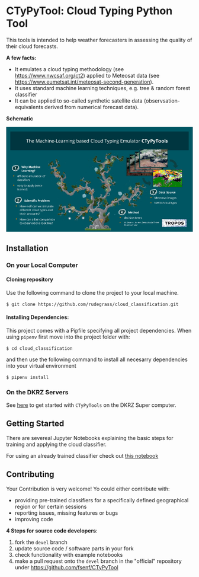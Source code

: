 # CTyPyTool: Cloud Typing Python Tool

This tools is intended to help weather forecasters in assessing the quality of their cloud forecasts.

**A few facts:**
* It emulates a cloud typing methodology (see https://www.nwcsaf.org/ct2) applied to Meteosat data (see https://www.eumetsat.int/meteosat-second-generation).
* It uses standard machine learning techniques, e.g. tree & random forest classifier
* It can be applied to so-called synthetic satellite data (observsation-equivalents derived from numerical forecast data).

**Schematic**

![](docs/images/ctypytools-slide.jpg)



## Installation

### On your Local Computer

#### Cloning repository
Use the following command to clone the project to your local machine.
```
$ git clone https://github.com/rudegrass/cloud_classification.git
```

#### Installing Dependencies:
This project comes with a Pipfile specifying all project dependencies.
When using `pipenv` first move into the project folder with:
```
$ cd cloud_classification

```
and then use the following command to install all necesarry dependencies into your virtual environment
```
$ pipenv install

```

### On the DKRZ Servers

See [here](docs/Running_Notebooks_on_DKRZ_JupyterHub.md) to get started with `CTyPyTools` on the DKRZ Super computer.


## Getting Started
There are severeal Jupyter Notebooks explaining the basic steps for training and applying the cloud classifier.

For using an already trained classifier check out [this notebook](notebooks/Application_of_a_pretrained_classifier.ipynb)

## Contributing

Your Contribution is very welcome! Yo could either contribute with:

* providing pre-trained classifiers for a specifically defined geographical region or for certain sessions
* reporting issues, missing features or bugs
* improving code

**4 Steps for source code developers**:
1. fork the `devel` branch
2. update source code / software parts in your fork
3. check functionality with example notebooks
4. make a pull request onto the `devel` branch in the "official" repository under https://github.com/fsenf/CTyPyTool
